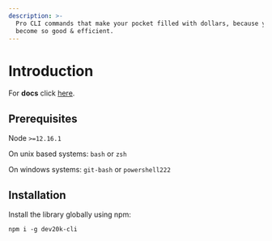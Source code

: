 ```yaml
---
description: >-
  Pro CLI commands that make your pocket filled with dollars, because you will
  become so good & efficient.
---
```


# Introduction

For **docs** click [here](https://app.gitbook.com/@dybowski/s/dev20k-cli).

## Prerequisites

Node `>=12.16.1`

On unix based systems: `bash` or `zsh`

On windows systems: `git-bash` or `powershell222`

## Installation

Install the library globally using npm:

```text
npm i -g dev20k-cli
```



